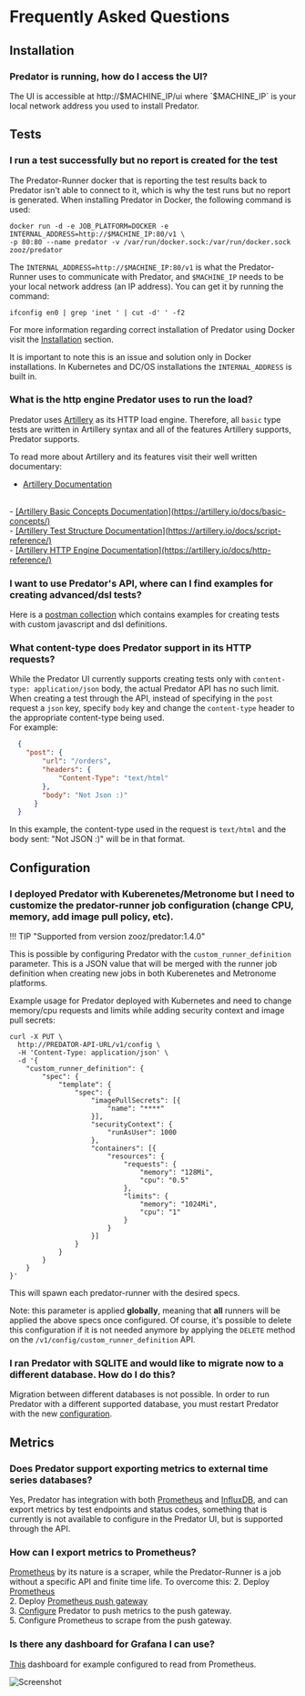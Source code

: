 # Frequently Asked Questions

## Installation

### <b>Predator is running, how do I access the UI?</b>

The UI is accessible at http://$MACHINE_IP/ui where `$MACHINE_IP` is your local network address you used to install Predator.
                        
## Tests

### <b>I run a test successfully but no report is created for the test</b>

The Predator-Runner docker that is reporting the test results back to Predator isn't able to connect to it, 
which is why the test runs but no report is generated. When installing Predator in Docker, the following command is used:
```
docker run -d -e JOB_PLATFORM=DOCKER -e INTERNAL_ADDRESS=http://$MACHINE_IP:80/v1 \
-p 80:80 --name predator -v /var/run/docker.sock:/var/run/docker.sock zooz/predator
```

The `INTERNAL_ADDRESS=http://$MACHINE_IP:80/v1` is what the Predator-Runner uses to communicate with Predator, 
and `$MACHINE_IP` needs to be your local network address (an IP address). You can get it by running the command: 
```
ifconfig en0 | grep 'inet ' | cut -d' ' -f2
```

For more information regarding correct installation of Predator using Docker visit the <u>[Installation](installation.md#docker)</u> section.

It is important to note this is an issue and solution only in Docker installations. 
In Kubernetes and DC/OS installations the `INTERNAL_ADDRESS` is built in.

### <b>What is the http engine Predator uses to run the load?</b>

Predator uses <u>[Artillery](https://github.com/artilleryio/artillery)</u> as its HTTP load engine. 
Therefore, all `basic` type tests are written in Artillery syntax and all of the features Artillery supports, Predator supports.

To read more about Artillery and its features visit their well written documentary: 
<br>
- <u>[Artillery Documentation](https://artillery.io/docs/)</u>
<br>
- <u>[Artillery Basic Concepts Documentation](https://artillery.io/docs/basic-concepts/)</u>
<br>
- <u>[Artillery Test Structure Documentation](https://artillery.io/docs/script-reference/)</u>
<br>
- <u>[Artillery HTTP Engine Documentation](https://artillery.io/docs/http-reference/)</u>
<br>

### <b>I want to use Predator's API, where can I find examples for creating advanced/dsl tests?</b>

Here is a <u>[postman collection](https://documenter.getpostman.com/view/220627/S1TYTvP2?version=latest)</u> which contains examples
for creating tests with custom javascript and dsl definitions.

### <b>What content-type does Predator support in its HTTP requests?</b>

While the Predator UI currently supports creating tests only with `content-type: application/json` body, the actual Predator API has no such limit.
When creating a test through the API, instead of specifying in the `post` request a `json` key, specify `body` key and change the `content-type` header to the appropriate content-type being used.<br>
For example:<br>

```JSON
  {
  	"post": {
  		"url": "/orders",
  		"headers": {
  			"Content-Type": "text/html"
  		},
  		"body": "Not Json :)"
  	  }
  }
```
In this example, the content-type used in the request is `text/html` and the body sent: "Not JSON :)" will be in that format.

## Configuration

### <b>I deployed Predator with Kuberenetes/Metronome but I need to customize the predator-runner job configuration (change CPU, memory, add image pull policy, etc).</b>

!!! TIP "Supported from version zooz/predator:1.4.0"

This is possible by configuring Predator with the `custom_runner_definition` parameter. This is a JSON value that will 
be merged with the runner job definition when creating new jobs in both Kuberenetes and Metronome platforms. 

Example usage for Predator deployed with Kubernetes and need to change memory/cpu requests and limits while adding security context and image pull secrets:
```
curl -X PUT \
  http://PREDATOR-API-URL/v1/config \
  -H 'Content-Type: application/json' \
  -d '{
	"custom_runner_definition": {
		"spec": {
			"template": {
				"spec": {
					"imagePullSecrets": [{
						"name": "****"
					}],
					"securityContext": {
						"runAsUser": 1000
					},
					"containers": [{
						"resources": {
							"requests": {
								"memory": "128Mi",
								"cpu": "0.5"
							},
							"limits": {
								"memory": "1024Mi",
								"cpu": "1"
							}
						}
					}]
				}
			}
		}
	}
}'
``` 
This will spawn each predator-runner with the desired specs. 

Note: this parameter is applied <b>globally</b>, meaning that <b>all</b> runners will be applied the above specs once configured.
Of course, it's possible to delete this configuration if it is not needed anymore by applying the `DELETE` method on the `/v1/config/custom_runner_definition` API.

### <b>I ran Predator with SQLITE and would like to migrate now to a different database. How do I do this?</b>

Migration between different databases is not possible. 
In order to run Predator with a different supported database, 
you must restart Predator with the new <u>[configuration](configuration.md#database)</u>.

## Metrics

### <b>Does Predator support exporting metrics to external time series databases?</b>

Yes, Predator has integration with both <u>[Prometheus](https://prometheus.io)</u> and <u>[InfluxDB](https://www.influxdata.com/)</u>, and can export metrics by test endpoints and status codes, something that is currently is not available to configure in the Predator UI, but is supported through the API.

### <b>How can I export metrics to Prometheus?</b>

<u>[Prometheus](https://prometheus.io)</u> by its nature is a scraper, while the Predator-Runner is a job without a specific API and finite time life.
To overcome this:
2. Deploy <u>[Prometheus](https://github.com/prometheus/prometheus)</u>  
2. Deploy <u>[Prometheus push gateway](https://github.com/prometheus/pushgateway)</u>  
3. <u>[Configure](configuration.md#prometheus)</u> Predator to push metrics to the push gateway.  
5. Configure Prometheus to scrape from the push gateway.  

### <b>Is there any dashboard for Grafana I can use?</b>

<u>[This](https://grafana.com/grafana/dashboards/11651)</u> dashboard for example configured to read from Prometheus.

![Screenshot](images/grafana_dashboard.png)
